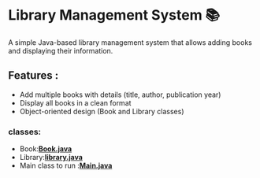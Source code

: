 # Library Management System 📚

A simple Java-based library management system that allows adding books and displaying their information.

## Features :
- Add multiple books with details (title, author, publication year)
- Display all books in a clean format
- Object-oriented design (Book and Library classes)
### classes:
- Book:**[Book.java](Book.java)**
- Library:**[library.java](library.java)**
- Main class to run :**[Main.java](Main.java)**
